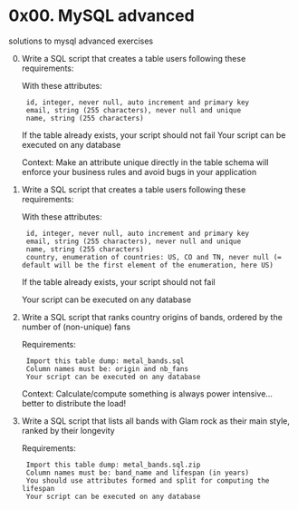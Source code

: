 # 0x00. MySQL advanced

solutions to mysql advanced exercises

0. Write a SQL script that creates a table users following these requirements:

    With these attributes:

        id, integer, never null, auto increment and primary key
        email, string (255 characters), never null and unique
        name, string (255 characters)

    If the table already exists, your script should not fail
    Your script can be executed on any database

    Context: Make an attribute unique directly in the table schema will enforce your business rules and avoid bugs in your application

1. Write a SQL script that creates a table users following these requirements:

    With these attributes:

        id, integer, never null, auto increment and primary key
        email, string (255 characters), never null and unique
        name, string (255 characters)
        country, enumeration of countries: US, CO and TN, never null (= default will be the first element of the enumeration, here US)

    If the table already exists, your script should not fail

    Your script can be executed on any database

2. Write a SQL script that ranks country origins of bands, ordered by the number of (non-unique) fans

    Requirements:

        Import this table dump: metal_bands.sql
        Column names must be: origin and nb_fans
        Your script can be executed on any database

    Context: Calculate/compute something is always power intensive… better to distribute the load!

3. Write a SQL script that lists all bands with Glam rock as their main style, ranked by their longevity

    Requirements:

        Import this table dump: metal_bands.sql.zip
        Column names must be: band_name and lifespan (in years)
        You should use attributes formed and split for computing the lifespan
        Your script can be executed on any database
